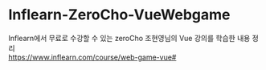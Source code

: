 # Inflearn-ZeroCho-VueWebgame
Inflearn에서 무료로 수강할 수 있는 zeroCho 조현영님의 Vue 강의를 학습한 내용 정리
<br>
https://www.inflearn.com/course/web-game-vue#
